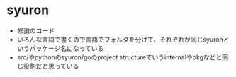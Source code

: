 # syuron

- 修論のコード
- いろんな言語で書くので言語でフォルダを分けて、それぞれが同じsyuronというパッケージ名になっている
- src/やpythonのsyuron/goのproject structureでいうinternalやpkgなどと同じ役割だと思っている
